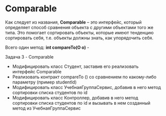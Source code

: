 # Comparable



Как следует из названия, **Comparable** – это интерфейс, который определяет способ 
сравнения объекта с другими объектами того же типа. 
Это помогает сортировать объекты, которые имеют тенденцию сортировать себя,
т.е. объекты должны знать, как упорядочить себя.


Всего один метод: 
**int compareTo(O o)** -


Задача 3 - Comparable
- Модифицировать класс Студент, заставив его реализовать интерфейс
Comparable
- Реализовать контракт compareTo () со сравнением по какому-либо
параметру (пример studentId)
- Модифицировать класс УчебнаяГруппаСервис, добавив в него метод
сортировки списка студентов по id
- Модифицировать класс Контроллер, добавив в него метод сортировки
списка студентов по id и вызывать в нем созданный метод из
  УчебнаяГруппаСервис